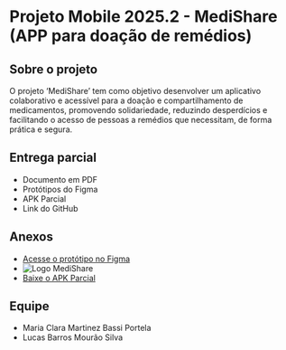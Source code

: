 # Projeto Mobile 2025.2 - MediShare (APP para doação de remédios)

## Sobre o projeto
O projeto ‘MediShare’ tem como objetivo desenvolver um aplicativo colaborativo e acessível para a doação e compartilhamento de medicamentos, promovendo solidariedade, reduzindo desperdícios e facilitando o acesso de pessoas a remédios que necessitam, de forma prática e segura.

## Entrega parcial
- Documento em PDF
- Protótipos do Figma
- APK Parcial
- Link do GitHub

## Anexos
- [Acesse o protótipo no Figma](https://www.figma.com/design/jbhoCtTo8c47DBClJmWfCe/MediShare?node-id=0-1&t=EwPQle0mdrxsSBmi-1)
- ![Logo MediShare](..\medi-share\src\assets\logo.png)
- [Baixe o APK Parcial](..\medi-share\app-debug.apk)

## Equipe
- Maria Clara Martinez Bassi Portela
- Lucas Barros Mourão Silva